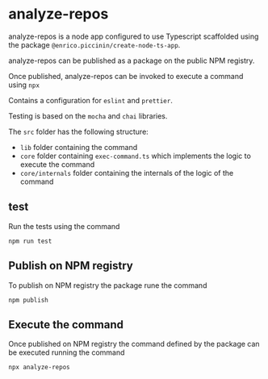 # analyze-repos

analyze-repos is a node app configured to use Typescript scaffolded using the package `@enrico.piccinin/create-node-ts-app`.

analyze-repos can be published as a package on the public NPM registry.

Once published, analyze-repos can be invoked to execute a command using `npx`

Contains a configuration for `eslint` and `prettier`.

Testing is based on the `mocha` and `chai` libraries.

The `src` folder has the following structure:

-   `lib` folder containing the command
-   `core` folder containing `exec-command.ts` which implements the logic to execute the command
-   `core/internals` folder containing the internals of the logic of the command

## test

Run the tests using the command

`npm run test`

## Publish on NPM registry

To publish on NPM registry the package rune the command

`npm publish`

## Execute the command

Once published on NPM registry the command defined by the package can be executed running the command

`npx analyze-repos`
